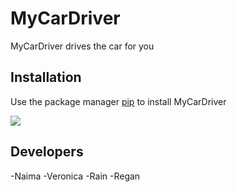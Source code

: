 # MyCarDriver 
MyCarDriver drives the car for you

## Installation 
Use the package manager [pip](https://pypi.org/project/pip/) to install MyCarDriver 

![](https://pypi.org/static/images/logo-small.95de8436.svg)

## Developers
-Naima
-Veronica
-Rain
-Regan
